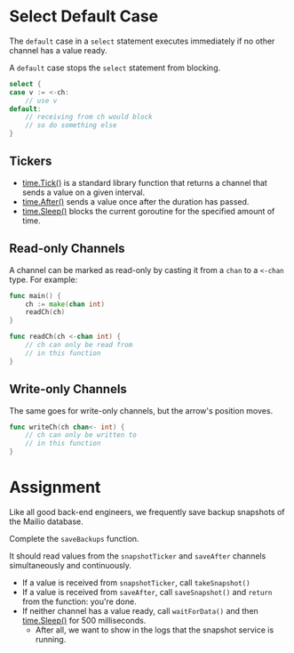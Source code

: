 # Select Default Case

The `default` case in a `select` statement executes immediately if no other channel has a value ready.

A `default` case stops the `select` statement from blocking.

```go
select {
case v := <-ch:
    // use v
default:
    // receiving from ch would block
    // so do something else
}
```

## Tickers

- [time.Tick()](https://golang.org/pkg/time/#Tick) is a standard library function that returns a channel that sends a value on a given interval.
- [time.After()](https://golang.org/pkg/time/#After) sends a value once after the duration has passed.
- [time.Sleep()](https://golang.org/pkg/time/#Sleep) blocks the current goroutine for the specified amount of time.

## Read-only Channels

A channel can be marked as read-only by casting it from a `chan` to a `<-chan` type. For example:

```go
func main() {
    ch := make(chan int)
    readCh(ch)
}

func readCh(ch <-chan int) {
    // ch can only be read from
    // in this function
}
```

## Write-only Channels

The same goes for write-only channels, but the arrow's position moves.

```go
func writeCh(ch chan<- int) {
    // ch can only be written to
    // in this function
}
```

# Assignment

Like all good back-end engineers, we frequently save backup snapshots of the Mailio database.

Complete the `saveBackups` function.

It should read values from the `snapshotTicker` and `saveAfter` channels simultaneously and continuously.

- If a value is received from `snapshotTicker`, call `takeSnapshot()`
- If a value is received from `saveAfter`, call `saveSnapshot()` and `return` from the function: you're done.
- If neither channel has a value ready, call `waitForData()` and then [time.Sleep()](https://pkg.go.dev/time#example-Sleep) for 500 milliseconds.
  - After all, we want to show in the logs that the snapshot service is running.
